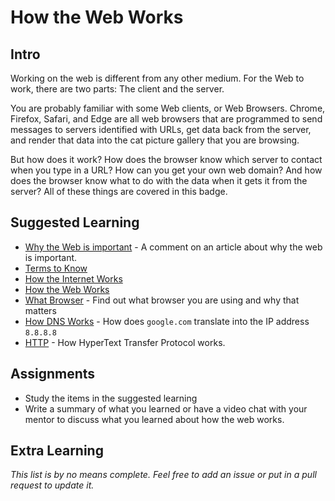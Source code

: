 # How the Web Works

## Intro

Working on the web is different from any other medium. For the Web to work, there are two parts: The client and the server. 

You are probably familiar with some Web clients, or Web Browsers. Chrome, Firefox, Safari, and Edge are all web browsers that are programmed to send messages to servers identified with URLs, get data back from the server, and render that data into the cat picture gallery that you are browsing.

But how does it work? How does the browser know which server to contact when you type in a URL? How can you get your own web domain? And how does the browser know what to do with the data when it gets it from the server? All of these things are covered in this badge.

## Suggested Learning

- [Why the Web is important](https://news.ycombinator.com/item?id=11639619) - A comment on an article about why the web is important.
- [Terms to Know](http://www.vikingcodeschool.com/web-development-basics/terms-to-know)
- [How the Internet Works](https://developer.mozilla.org/en-US/docs/Learn/Common_questions/How_does_the_Internet_work#Summary)
- [How the Web Works](https://developer.mozilla.org/en-US/docs/Learn/Getting_started_with_the_web/How_the_Web_works)
- [What Browser](https://whatbrowser.org) - Find out what browser you are using and why that matters
- [How DNS Works](https://howdns.works) - How does `google.com` translate into the IP address `8.8.8.8`
- [HTTP](https://code.tutsplus.com/tutorials/http-the-protocol-every-web-developer-must-know-part-1--net-31177) - How HyperText Transfer Protocol works.

## Assignments

- Study the items in the suggested learning
- Write a summary of what you learned or have a video chat with your mentor to discuss what you learned about how the web works.

## Extra Learning

*This list is by no means complete. Feel free to add an issue or put in a pull request to update it.*

